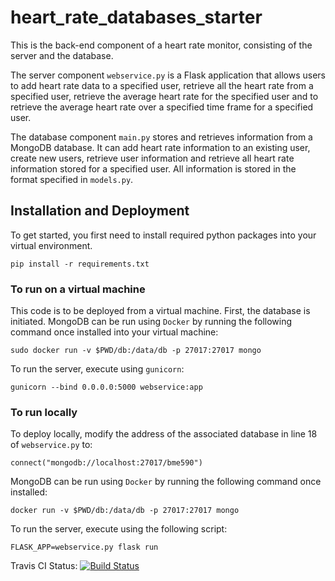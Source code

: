 # heart_rate_databases_starter
This is the back-end component of a heart rate monitor, consisting of the server and the database. 

The server component ```webservice.py``` is a Flask application that allows users to add heart rate data to a specified user, retrieve all the heart rate from a specified user, retrieve the average heart rate for the specified user and to retrieve the average heart rate over a specified time frame for a specified user.

The database component ```main.py``` stores and retrieves information from a MongoDB database. It can add heart rate information to an existing user, create new users, retrieve user information and retrieve all heart rate information stored for a specified user. All information is stored in the format specified in ```models.py```.

## Installation and Deployment

To get started, you first need to install required python packages into your virtual environment.
```
pip install -r requirements.txt
```

### To run on a virtual machine
This code is to be deployed from a virtual machine. First, the database is initiated. MongoDB can be run using ```Docker``` by running the following command once installed into your virtual machine:
```
sudo docker run -v $PWD/db:/data/db -p 27017:27017 mongo
```

To run the server, execute using ```gunicorn```:
```
gunicorn --bind 0.0.0.0:5000 webservice:app
```	

### To run locally
To deploy locally, modify the address of the associated database in line 18 of ```webservice.py``` to:
```
connect("mongodb://localhost:27017/bme590")
```

MongoDB can be run using ```Docker``` by running the following command once installed:
```
docker run -v $PWD/db:/data/db -p 27017:27017 mongo
```

To run the server, execute using the following script:
```
FLASK_APP=webservice.py flask run
```	

Travis CI Status:  [![Build Status](https://travis-ci.org/enoch-chang/bme590hrm.svg?branch=master)](https://travis-ci.org/enoch-chang/bme590hrm)
